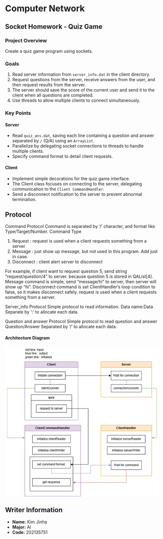 # Computer Network



## Socket Homework - Quiz Game

### Project Overview
Create a quiz game program using sockets.

### Goals
1. Read server information from `server_info.dat` in the client directory.
2. Request questions from the server, receive answers from the user, and then request results from the server.
3. The server should save the score of the current user and send it to the client when all questions are completed.
4. Use threads to allow multiple clients to connect simultaneously.

### Key Points

#### Server
- Read `quiz_ans.dat`, saving each line containing a question and answer separated by `/` (Q/A) using an `ArrayList`.
- Parallelize by delegating socket connections to threads to handle multiple clients.
- Specify command format to detail client requests.

#### Client
- Implement simple decorations for the quiz game interface.
- The Client class focuses on connecting to the server, delegating communication to the `Client CommandHandler`.
- Send a disconnect notification to the server to prevent abnormal termination.

## Protocol
Command Protocol
Command is separated by ‘/’ character, and format like Type/Target/Number.
Command Type
1.	Request : request is used when a client requests something from a server
2.	Message : just show up message, but not used in this program. Add just in case.
3.	Disconnect : client alert server to disconnect

For example, if client want to request question 5, send string “request/question/4” to server. because question 5 is stored in QAList[4].
Message command is simple, send “message/hi” to server, then server will show up “hi”.
Disconnect command is set ClientHandler’s loop condition to false, so it makes disconnect safely.
request is used when a client requests something from a server.

Server_info Protocol
Simple protocol to read information.
Data name:Data
Separate by ‘:’ to allocate each data.

Question and answer Protocol
Simple protocol to read question and answer
Question/Answer
Separated by ‘/’ to allocate each data.

#### Architecture Diagram
![Diagram](https://github.com/rhymer3431/computer-network/blob/main/%EC%95%84%ED%82%A4%ED%85%8D%EC%B3%90.png?raw=true)

## Writer Information

- **Name:** Kim Jinha
- **Major:** AI
- **Code:** 202135751

